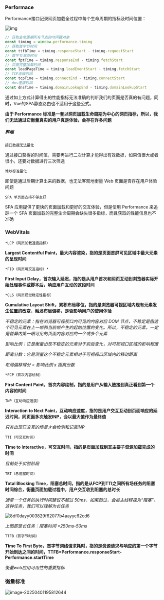 ### Performace

Performance接口记录网页加载全过程中每个生命周期的指标及时间位置：

![img](https://oss.yanquankun.cn/oss-cdn/5bb743e499e273e3183d786a0c8341f7.png!watermark)

```javascript
// 获取生命周期所有节点的时间戳对象
const timing = window.performance.timing 
// 获取首字节时间 
const ttfbTime = timing.responseStart - timing.requestStart 
// 首字节渲染时间 
const fptTime = timing.responseEnd - timing.fetchStart
// 页面完整加载时间 
const loadPageTime = timing.loadEventStart - timing.fetchStart 
// TCP连接时间 
const tcpTime = timing.connectEnd - timing.connectStart 
// dns连接时间 
const dnsTime = timing.domainLookupEnd - timing.domainLookupStart
```

通过如上方式计算得出的性能指标无法准确的判断我们的页面是否真的有问题，同时，Vue的SPA静态路由也不适用于这些公式。

**由于 Performance 标准是一套以网页加载生命周期为中心的网页指标，所以，我们无法通过它衡量真实的用户真是体验，会存在许多问题**

##### 弊端

`接口数据无法量化` 

通过接口获得的时间值，需要再进行二次计算才能得出有效数据，如果值很大或者很小，还要对数据进行三次筛选

`难以标准量化`

即使是通过后期计算出来的数据，也无法客观地衡量 Web 页面是否存在用户体验问题

`SPA 单页面支持不够友好`

SPA 应用提供了更快的页面加载和更好的交互体验，但是使用 Performance 来追踪一个 SPA 页面加载的完整生命周期会缺失很多指标，而且获取的性能信息也不准确

### WebVitals

`*LCP（网页加载速度指标）`

**Largest Contentful Paint，最大内容渲染，指的是页面首屏可见区域中最大元素的呈现时间**

`*FID（网页可交互指标）*`

**First Input Delay，首次输入延迟，指的是从用户首次和网页互动到浏览器实际开始处理事件或脚本后，响应用户互动的这段时间**

`*CLS（网页视觉稳定性指标）`

**Cumulative Layout Shift，累积布局移位，指的是浏览器可视区域内现有元素发生位置的改变，触发布局偏移，是否影响用户的使用体验**

*不稳定的元素：指在浏览器可视视口内可见的内容对应 DOM 节点，不稳定是指这个可见元素在上一帧和当前帧产生的起始位置的变化。所以，不稳定的元素，一定是首屏内第一眼可见的页面内容对应的一个或多个元素*

*影响比例：它是衡量出现不稳定的元素对于前后变化，对可视视口区域的影响程度*

*距离分数：它是测量这个不稳定元素相对于可视视口区域内的移动距离*

*布局偏移得分 = 影响比例 x 距离分数*

`*FCP（首次内容绘制）`

**First Content Paint，首次内容绘制，指的是用户从输入链接到真正看到第一个内容的时间**

`INP（互动响应速度）`

**Interaction to Next Paint，互动响应速度，指的是用户交互互动到页面响应的延迟时间，同页面多次触发INP，会以最大值作为最终值**

*只有出现已交互的场景才会检测和记录INP*

`TTI（可交互时间）`

**Time to Interactive，可交互时间，指的是页面加载到其主要子资源加载完成的时间**

*目前处于实验阶段*

`TBT（总阻塞时间）`

**Total Blocking Time，阻塞总时间，指的是从FCP到TTI之间所有场任务的阻塞时间综合，衡量页面加载过程中，用户交互收到阻塞的总时长**

*通常一个任务的执行时间建议不超过 50ms，如果超过，会被主线程视为“阻塞”。这种任务，我们可以理解为长任务*

![8df0dayy003829f62077b4aayye62cd6](https://oss.yanquankun.cn/oss-cdn/8df0dayy003829f62077b4aayye62cd6.webp!watermark)

*上图即是长任务：阻塞时间 =250ms-50ms*

`TTFB（首字节时间）`

**Time To First Byte，首字节网络请求耗时，指的是资源请求与响应的第一个字节开始到达之间的时间，TTFB=Performance.responseStart-Performance.startTime**

*衡量web应用可用性的重要指标*

### 衡量标准

![image-20250401195812644](https://oss.yanquankun.cn/oss-cdn/image-20250401195812644.png!watermark)